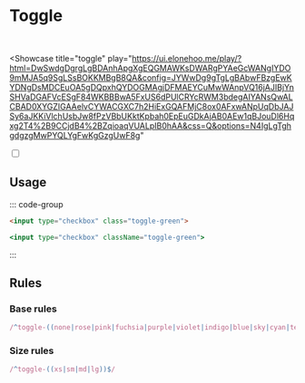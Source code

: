 # Toggle

<br />

<Showcase
  title="toggle"
  play="https://ui.elonehoo.me/play/?html=DwSwdgDgrgLgBDAnhApgXgEQGMAWKsDWARgPYAeGcWANgIYDO9mMJA5q9SgLSsBOKKMBgB8QA&config=JYWwDg9gTgLgBAbwFBzgEwKYDNgDsMDCEuOA5gDQpxhQYDOGMAgjDFMAEYCuMwWAnpVQ16jAJIBjYnSHVaDGAFVcESgF84WKBBBwA5FxUS6dPUlCRYcRWM3bdegAIYANsQwALCBAD0XYGZIGAAelvCYWACGXC7h2HiExGQAFMjC8ox0AFxwANpUqDbJAJSy6aJKKiVlchUsbJw8fPzVBbUKktKpbah0EpEuGDkAjAB0AEw1qBJouDl6Hqxg2T4%2B9CCjdB4%2BZqioaqVUALpIB0hAA&css=Q&options=N4IgLgTghgdgzgMwPYQLYgFwKgGzgUwF8g"
>
  <div class="space-center">
    <input type="checkbox" style="border: 1px rgb(74, 222, 128) solid;" class="toggle-green toggle-lg">
  </div>
</Showcase>


## Usage

::: code-group

```html [HTML]
<input type="checkbox" class="toggle-green">
```

```jsx [JSX]
<input type="checkbox" className="toggle-green">
```

:::

## Rules

### Base rules

```ts
/^toggle-((none|rose|pink|fuchsia|purple|violet|indigo|blue|sky|cyan|teal|emerald|green|lime|yellow|amber|orange|red|gray|slate|zinc|neutral|stone|light|dark|lightblue|warmgray|truegray|coolgray|bluegray))$/
```

### Size rules

```ts
/^toggle-((xs|sm|md|lg))$/
```
